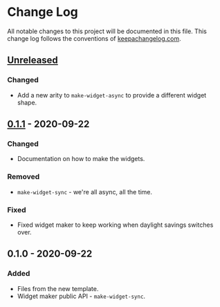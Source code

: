 # Change Log
All notable changes to this project will be documented in this file. This change log follows the conventions of [keepachangelog.com](http://keepachangelog.com/).

## [Unreleased]
### Changed
- Add a new arity to `make-widget-async` to provide a different widget shape.

## [0.1.1] - 2020-09-22
### Changed
- Documentation on how to make the widgets.

### Removed
- `make-widget-sync` - we're all async, all the time.

### Fixed
- Fixed widget maker to keep working when daylight savings switches over.

## 0.1.0 - 2020-09-22
### Added
- Files from the new template.
- Widget maker public API - `make-widget-sync`.

[Unreleased]: https://github.com/your-name/cljlc/compare/0.1.1...HEAD
[0.1.1]: https://github.com/your-name/cljlc/compare/0.1.0...0.1.1
